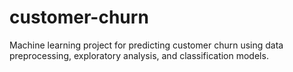 # customer-churn
Machine learning project for predicting customer churn using data preprocessing, exploratory analysis, and classification models.
